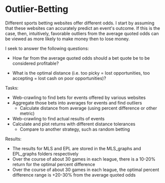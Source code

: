 # Outlier-Betting

Different sports betting websites offer different odds. I start by assuming that these websites
can accurately predict an event's outcome. If this is the case, then, intuitively, favorable outliers
from the average quoted odds can be viewed as more likely to make money then to lose money.

I seek to answer the following questions:

* How far from the average quoted odds should a bet quote be to be considered profitable?

* What is the optimal distance (i.e. too picky = lost opportunities, too accepting = lost cash on poor opportunities)?

Tasks:

* Web-crawling to find bets for events offered by various websites
* Aggregate those bets into averages for events and find outliers
	* Calculate distance from average (using percent difference or other metric)
* Web-crawling to find actual results of events
* Calculate and plot returns with different distance tolerances
	* Compare to another strategy, such as random betting
	
Results:

* The results for MLS and EPL are stored in the MLS_graphs and EPL_graphs folders respectively
* Over the course of about 30 games in each league, there is a 10-20% return for the optimal percent difference
* Over the course of about 30 games in each league, the optimal percent difference range is +20-30% from the average quoted odds
